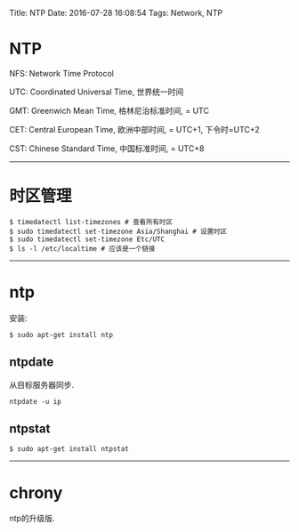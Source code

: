 Title: NTP
Date: 2016-07-28 16:08:54
Tags: Network, NTP



# NTP

NFS: Network Time Protocol

UTC: Coordinated Universal Time, 世界统一时间

GMT: Greenwich Mean Time, 格林尼治标准时间, = UTC

CET: Central European Time, 欧洲中部时间, = UTC+1, 下令时=UTC+2

CST: Chinese Standard Time, 中国标准时间, = UTC+8

***

# 时区管理

    $ timedatectl list-timezones # 查看所有时区
    $ sudo timedatectl set-timezone Asia/Shanghai # 设置时区
    $ sudo timedatectl set-timezone Etc/UTC
    $ ls -l /etc/localtime # 应该是一个链接

***

# ntp

安装:

    $ sudo apt-get install ntp

## ntpdate

从目标服务器同步.

    ntpdate -u ip

## ntpstat

    $ sudo apt-get install ntpstat

***

# chrony

ntp的升级版.

